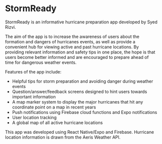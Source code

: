 # StormReady

StormReady is an informative hurricane preparation app developed by Syed Rizvi.

The aim of the app is to increase the awareness of users about the formation and dangers of hurricanes events,
as well as provide a convenient hub for viewing active and past hurricane locations. By providing relevant 
information and safety tips in one place, the hope is that users become better informed and are encouraged to 
prepare ahead of time for dangerous weather events.

Features of the app include:
- Helpful tips for storm preparation and avoiding danger during weather events
- Question/answer/feedback screens designed to hint users towards important information
- A map marker system to display the major hurricanes that hit any coordinate point on a map in recent years
- Push notifications using Firebase cloud functions and Expo notifications
- User location tracking
- A global map of all active hurricane locations


This app was developed using React Native/Expo and Firebase. Hurricane location information is drawn from
the Aeris Weather API.
